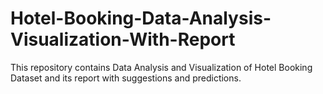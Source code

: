 # Hotel-Booking-Data-Analysis-Visualization-With-Report
This repository contains Data Analysis and Visualization of Hotel Booking Dataset and its report with suggestions and predictions.
